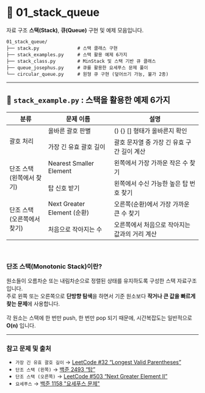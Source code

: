 # 📁 01_stack_queue
자료 구조 **스택(Stack)**, **큐(Queue)** 구현 및 예제 모음입니다.
```
01_stack_queue/ 
├── stack.py              # 스택 클래스 구현 
├── stack_examples.py     # 스택 활용 예제 6가지 
├── stack_class.py        # MinStack 및 스택 기반 큐 클래스 
├── queue_josephus.py     # 큐를 활용한 요세푸스 문제 풀이 
└── circular_queue.py     # 원형 큐 구현 (덮어쓰기 가능, 불가 2종) 
``` 
---

## 📄 `stack_example.py` : 스택을 활용한 예제 6가지

<table>
  <thead>
    <tr>
      <th>분류</th>
      <th>문제 이름</th>
      <th>설명</th>
    </tr>
  </thead>
  <tbody>
    <tr>
      <td rowspan="2">괄호 처리</td>
      <td>올바른 괄호 판별</td>
      <td> () {} [] 형태가 올바른지 확인</td>
    </tr>
    <tr>
      <td>가장 긴 유효 괄호 길이</td>
      <td>괄호 문자열 중 가장 긴 유효 구간 길이 계산</td>
    </tr>
    <tr>
      <td rowspan="2">단조 스택 <br> (왼쪽에서 찾기)</td>
      <td>Nearest Smaller Element</td>
      <td>왼쪽에서 가장 가까운 작은 수 찾기</td>
    </tr>
    <tr>
      <td>탑 신호 받기</td>
      <td>왼쪽에서 수신 가능한 높은 탑 번호 찾기</td>
    </tr>
    <tr>
      <td rowspan="2">단조 스택 <br> (오른쪽에서 찾기)</td>
      <td>Next Greater Element (순환)</td>
      <td>오른쪽(순환)에서 가장 가까운 큰 수 찾기</td>
    </tr>
    <tr>
      <td>처음으로 작아지는 수</td>
      <td>오른쪽에서 처음으로 작아지는 값과의 거리 계산</td>
    </tr>
  </tbody>
</table>
   
<br>

### 단조 스택(Monotonic Stack)이란?

원소들이 오름차순 또는 내림차순으로 정렬된 상태를 유지하도록 구성한 스택 자료구조입니다. <br>
주로 왼쪽 또는 오른쪽으로 **단방향 탐색**을 하면서 기준 원소보다 **작거나 큰 값을 빠르게 찾는 문제**에 사용합니다.<br>
<br>
각 원소는 스택에 한 번만 push, 한 번만 pop 되기 때문에, 시간복잡도는 일반적으로 **O(n)** 입니다.

---

### 참고 문제 및 출처
- `가장 긴 유효 괄호 길이` → [LeetCode #32 “Longest Valid Parentheses”](https://leetcode.com/problems/longest-valid-parentheses/description/?utm_source=chatgpt.com)
- `단조 스택 (왼쪽)` → [백준 2493 “탑”](https://www.acmicpc.net/problem/2493)
- `단조 스택 (오른쪽)` → [LeetCode #503 “Next Greater Element II”](https://leetcode.com/problems/next-greater-element-ii/submissions/?utm_source=chatgpt.com)  
- `요세푸스` → [백준 1158 "요세푸스 문제"](https://www.acmicpc.net/problem/1158)

